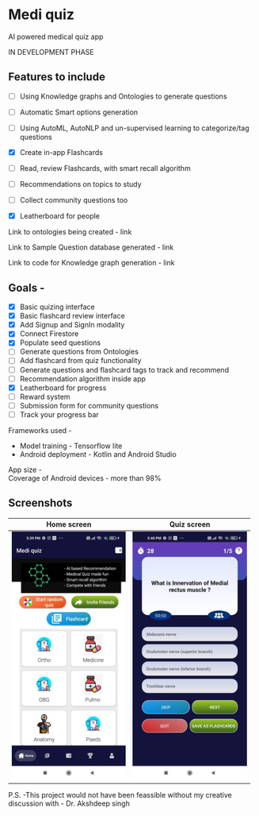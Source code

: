 # Medi quiz    

AI powered medical quiz app

IN DEVELOPMENT PHASE

## Features to include

- [ ] Using Knowledge graphs and Ontologies to generate questions
- [ ] Automatic Smart options generation
- [ ] Using AutoML, AutoNLP and un-supervised learning to categorize/tag questions
- [x] Create in-app Flashcards
- [ ] Read, review Flashcards, with smart recall algorithm
- [ ] Recommendations on topics to study
- [ ] Collect community questions too
- [x] Leatherboard for people


Link to ontologies being created -  link

Link to Sample Question database generated - link

Link to code for Knowledge graph generation - link


## Goals - 
- [x] Basic quizing interface
- [x] Basic flashcard review interface
- [x] Add Signup and SignIn modality
- [x] Connect Firestore
- [x] Populate seed questions
- [ ] Generate questions from Ontologies
- [ ] Add flashcard from quiz functionality
- [ ] Generate questions and flashcard tags to track and recommend
- [ ] Recommendation algorithm inside app
- [x] Leatherboard for progress
- [ ] Reward system 
- [ ] Submission form for community questions
- [ ] Track your progress bar

Frameworks used - 
- Model training - Tensorflow lite
- Android deployment - Kotlin and Android Studio

App size -  
Coverage of Android devices - more than 98% 


## Screenshots
| Home screen                  |  Quiz screen | 
| :---:                     |     :---:      |   
| <img src="images/screenshot_04.jpeg" alt="Home screen" height=500 /> | <img src="images/screenshot_03.jpeg" alt="Quiz screen" height=500/>   |


P.S. -This project would not have been feassible without my creative discussion with - Dr. Akshdeep singh
